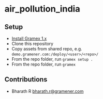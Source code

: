 # air_pollution_india

## Setup

- [Install Gramex 1.x](https://learn.gramener.com/guide/install/)
- Clone this repository
- Copy assets from shared repo, e.g. `demo.gramener.com:/deploy/<user>/<repo>/`
- From the repo folder, run `gramex setup .`
- From the repo folder, run `gramex`

## Contributions

- Bharath R <bharath.r@gramener.com>
